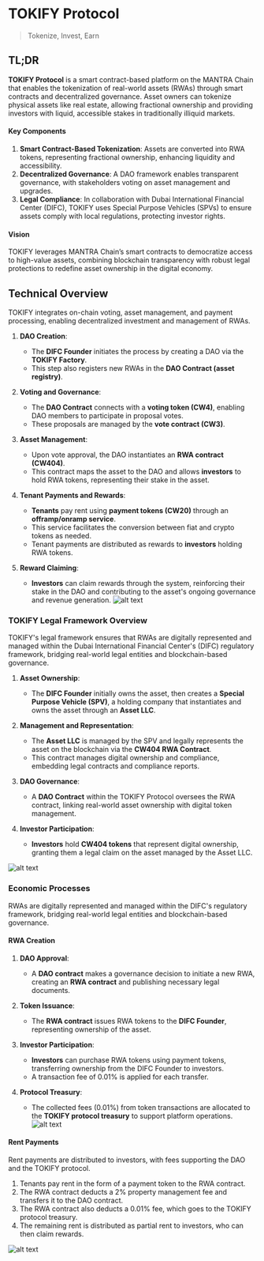 # TOKIFY Protocol
>Tokenize, Invest, Earn

## TL;DR
**TOKIFY Protocol** is a smart contract-based platform on the MANTRA Chain that enables the tokenization of real-world assets (RWAs) through smart contracts and decentralized governance. Asset owners can tokenize physical assets like real estate, allowing fractional ownership and providing investors with liquid, accessible stakes in traditionally illiquid markets.

#### Key Components
1. **Smart Contract-Based Tokenization**: Assets are converted into RWA tokens, representing fractional ownership, enhancing liquidity and accessibility.
2. **Decentralized Governance**: A DAO framework enables transparent governance, with stakeholders voting on asset management and upgrades.
3. **Legal Compliance**: In collaboration with Dubai International Financial Center (DIFC), TOKIFY uses Special Purpose Vehicles (SPVs) to ensure assets comply with local regulations, protecting investor rights.

#### Vision
TOKIFY leverages MANTRA Chain’s smart contracts to democratize access to high-value assets, combining blockchain transparency with robust legal protections to redefine asset ownership in the digital economy.


## Technical Overview

TOKIFY integrates on-chain voting, asset management, and payment processing, enabling decentralized investment and management of RWAs.



1. **DAO Creation**:
   - The **DIFC Founder** initiates the process by creating a DAO via the **TOKIFY Factory**.
   - This step also registers new RWAs in the **DAO Contract (asset registry)**.

2. **Voting and Governance**:
   - The **DAO Contract** connects with a **voting token (CW4)**, enabling DAO members to participate in proposal votes.
   - These proposals are managed by the **vote contract (CW3)**.

3. **Asset Management**:
   - Upon vote approval, the DAO instantiates an **RWA contract (CW404)**.
   - This contract maps the asset to the DAO and allows **investors** to hold RWA tokens, representing their stake in the asset.

4. **Tenant Payments and Rewards**:
   - **Tenants** pay rent using **payment tokens (CW20)** through an **offramp/onramp service**.
   - This service facilitates the conversion between fiat and crypto tokens as needed.
   - Tenant payments are distributed as rewards to **investors** holding RWA tokens.

5. **Reward Claiming**:
   - **Investors** can claim rewards through the system, reinforcing their stake in the DAO and contributing to the asset's ongoing governance and revenue generation.
![alt text](./concept/00_technical_overview.png)


### TOKIFY Legal Framework Overview
TOKIFY's legal framework ensures that RWAs are digitally represented and managed within the Dubai International Financial Center's (DIFC) regulatory framework, bridging real-world legal entities and blockchain-based governance.



1. **Asset Ownership**:
   - The **DIFC Founder** initially owns the asset, then creates a **Special Purpose Vehicle (SPV)**, a holding company that instantiates and owns the asset through an **Asset LLC**.
   
2. **Management and Representation**:
   - The **Asset LLC** is managed by the SPV and legally represents the asset on the blockchain via the **CW404 RWA Contract**.
   - This contract manages digital ownership and compliance, embedding legal contracts and compliance reports.

3. **DAO Governance**:
   - A **DAO Contract** within the TOKIFY Protocol oversees the RWA contract, linking real-world asset ownership with digital token management.

4. **Investor Participation**:
   - **Investors** hold **CW404 tokens** that represent digital ownership, granting them a legal claim on the asset managed by the Asset LLC.

![alt text](./concept/01_legal_framework.png)


### Economic Processes


RWAs are digitally represented and managed within the DIFC's regulatory framework, bridging real-world legal entities and blockchain-based governance.


#### RWA Creation
1. **DAO Approval**:
   - A **DAO contract** makes a governance decision to initiate a new RWA, creating an **RWA contract** and publishing necessary legal documents.

2. **Token Issuance**:
   - The **RWA contract** issues RWA tokens to the **DIFC Founder**, representing ownership of the asset.
   
3. **Investor Participation**:
   - **Investors** can purchase RWA tokens using payment tokens, transferring ownership from the DIFC Founder to investors.
   - A transaction fee of 0.01% is applied for each transfer.

4. **Protocol Treasury**:
   - The collected fees (0.01%) from token transactions are allocated to the **TOKIFY protocol treasury** to support platform operations.
![alt text](./concept/11_rwa_creation_process.png)

#### Rent Payments
Rent payments are distributed to investors, with fees supporting the DAO and the TOKIFY protocol.

1. Tenants pay rent in the form of a payment token to the RWA contract.
2. The RWA contract deducts a 2% property management fee and transfers it to the DAO contract.
3. The RWA contract also deducts a 0.01% fee, which goes to the TOKIFY protocol treasury.
4. The remaining rent is distributed as partial rent to investors, who can then claim rewards.

![alt text](./concept/12_rent_payment_process.png)